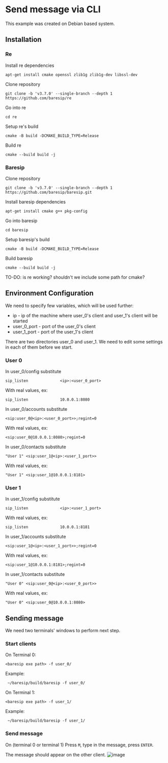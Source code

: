 # Send message via CLI

This example was created on Debian based system.

## Installation

### Re
Install re dependencies
```
apt-get install cmake openssl zlib1g zlib1g-dev libssl-dev
```
Clone repository
```
git clone -b 'v3.7.0' --single-branch --depth 1 https://github.com/baresip/re
```
Go into re
```
cd re
```
Setup re's build
```
cmake -B build -DCMAKE_BUILD_TYPE=Release 
```
Build re
```
cmake --build build -j
```

### Baresip
Clone repository
```
git clone -b 'v3.7.0' --single-branch --depth 1 https://github.com/baresip/baresip.git
```
Install baresip dependencies
```
apt-get install cmake g++ pkg-config
```
Go into baresip
```
cd baresip
```
Setup baresip's build
```
cmake -B build -DCMAKE_BUILD_TYPE=Release 
```
Build baresip
```
cmake --build build -j
```

TO-DO: is re working? shouldn't we include some path for cmake?

## Environment Configuration

 We need to specify few variables, which will be used further:
  - ip - ip of the machine where user_0's client and user_1's client will be started
  - user_0_port - port of the user_0's client
  - user_1_port - port of the user_1's client

There are two directories user_0 and user_1.
We need to edit some settings in each of them before we start.

### User 0
In user_0/config substitute 
```
sip_listen              <ip>:<user_0_port>
```
With real values, ex:
```
sip_listen              10.0.0.1:8080
```

In user_0/accounts substitute
```
<sip:user_0@<ip>:<user_0_port>>;regint=0
```
With real values, ex:
```
<sip:user_0@10.0.0.1:8080>;regint=0
```

In user_0/contacts substitute
```
"User 1" <sip:user_1@<ip>:<user_1_port>>
```
With real values, ex:
```
"User 1" <sip:user_1@10.0.0.1:8181>
```

### User 1
In user_1/config substitute 
```
sip_listen              <ip>:<user_1_port>
```
With real values, ex:
```
sip_listen              10.0.0.1:8181
```

In user_1/accounts substitute
```
<sip:user_1@<ip>:<user_1_port>>;regint=0
```
With real values, ex:
```
<sip:user_1@10.0.0.1:8181>;regint=0
```

In user_1/contacts substitute
```
"User 0" <sip:user_0@<ip>:<user_0_port>>
```
With real values, ex:
```
"User 0" <sip:user_0@10.0.0.1:8080>
```

## Sending message

We need two terminals' windows to perform next step.

### Start clients

On Terminal 0:
```
<baresip exe path> -f user_0/
```
Example:
```
 ~/baresip/build/baresip -f user_0/ 
```

On Terminal 1:
```
<baresip exe path> -f user_1/
```
Example:
```
 ~/baresip/build/baresip -f user_1/ 
```

### Send message
On (terminal 0 or terminal 1) Press `M`, type in the message, press `ENTER`.

The message should appear on the other client.
![image](https://github.com/KubaTaba1uga/python_baresip_bindings/assets/73971628/f0a0d225-6e2c-4f39-817d-1ee218302f95)


